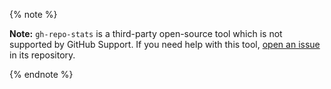 {% note %}

**Note:** `gh-repo-stats` is a third-party open-source tool which is not supported by GitHub Support. If you need help with this tool, [open an issue](https://github.com/mona-actions/gh-repo-stats/issues) in its repository.

{% endnote %}
